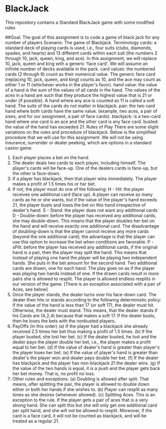 # BlackJack
This repository contains a Standard BlackJack game with some modified rules

##Goal:
The goal of this assignment is to code a game of black jack for any number of players
Scenario:
The game of Blackjack.
Terminology cards: a standard deck of playing cards is used, i.e., four suits (clubs, diamonds, spades, and hearts) and 13 different cards within each suit (the numbers 2 through 10, jack, queen, king, and ace). In this assignment, we will replace 10, jack, queen and king with a generic 'face card'. We will assume an infinite number of decks available in the pack.
card values: the numbered cards (2 through 9) count as their numerical value. The generic face card (replacing 10, jack, queen, and king) counts as 10, and the ace may count as either 1 or 11 (whichever works in the player's favor).
hand value: the value of a hand is the sum of the values of all cards in the hand. The values of the aces in a hand are such that they produce the highest value that is 21 or under (if possible). A hand where any ace is counted as 11 is called a soft hand. The suits of the cards do not matter in blackjack.
pair: the two card hand where both cards have the same value. (example, two aces, a pair of sixes, and for our assignment, a pair of face cards).
blackjack: is a two-card hand where one card is an ace and the other card is any face card.
busted: the value of the hand has exceeded 21.
Rules of Play
There are some slight variations on the rules and procedure of blackjack. Below is the simplified
procedure that we will use for this assignment. We will not be using insurance, surrender or dealer
peeking, which are options in a standard casino game.
1. Each player places a bet on the hand.
2. The dealer deals two cards to each player, including himself. The player's cards will be face-up.
One of the dealers cards is face-up, but the other is face-down.
3. If a player has blackjack, then that player wins immediately. The player makes a profit of 1.5
times his or her bet.
4. If not, the player must do one of the following:
H - Hit: the player receives one additional card (face up). A player can receive as many cards as
he or she wants, but if the value of the player's hand exceeds 21, the player busts and loses the bet
on this hand irrespective of dealer's hand.
S - Stand: the player does not want any additional cards
D - Double-down: before the player has received any additional cards, she may double-down. This
means that the player doubles her bet on the hand and will receive exactly one additional card. The
disadvantage of doubling-down is that the player cannot receive any more cards (beyond the one
additional card); the advantage is that the player can use this option to increase the bet when
conditions are favorable.
P - sPlit: before the player has received any additional cards, if the original hand is a pair, then the
player may split the hand. This means that instead of playing one hand the player will be playing
two independent hands. She puts in the bet amount for the second hand. Two additional cards are
drawn, one for each hand. The play goes on as if the player was playing two hands instead of one.
If the drawn cards result in more pairs she is allowed to resplit. The player is allowed endless
resplits in our version of the game. [There is an exception associated with a pair of Aces, see
below]
5. Once the player stands, the dealer turns over his face-down card. The dealer then hits or stands
according to the following deterministic policy: If the value of the hand is less than 17 (or soft 17),
the dealer must hit. Otherwise, the dealer must stand. This means, that the dealer stands if his Cards
are (A,2,4) because that makes a soft 17. If the dealer busts, then he loses the bets with the nonbusted
players.
6. PayOffs (in this order)
(a) If the player had a blackjack she already received 2.5 times her bet thus making a profit of 1.5
times. (b) If the player busted, she lost her bet.
(c) If the dealer busted, he lost and the dealer pays the player double her bet, i.e., the player makes
a profit equal to her bet.
(d) If the value of dealer's hand is greater than player's the player loses her bet.
(e) If the value of player's hand is greater than dealer's the player won and dealer pays double her
bet.
(f) If the dealer has blackjack and the player has non-blackjack 21 the dealer wins.
(g) If the value of the two hands is equal, it is a push and the player gets back her bet money. That
is, no profit no loss.
7. Other rules and exceptions.
(a) Doubling is allowed after split. That means, after splitting the pair, the player is allowed to
double down either or both her hands if she wishes to.
(b) Player can resplit as many times as she desires (whenever allowed).
(c) Splitting Aces. This is an exception to the rule. If the player gets a pair of aces that is a very
strong hand. She can split this but she will only get one additional card per split hand, and she will
not be allowed to resplit. Moreover, if the card is a face card, it will not be counted as blackjack,
and will be treated as a regular 21.
